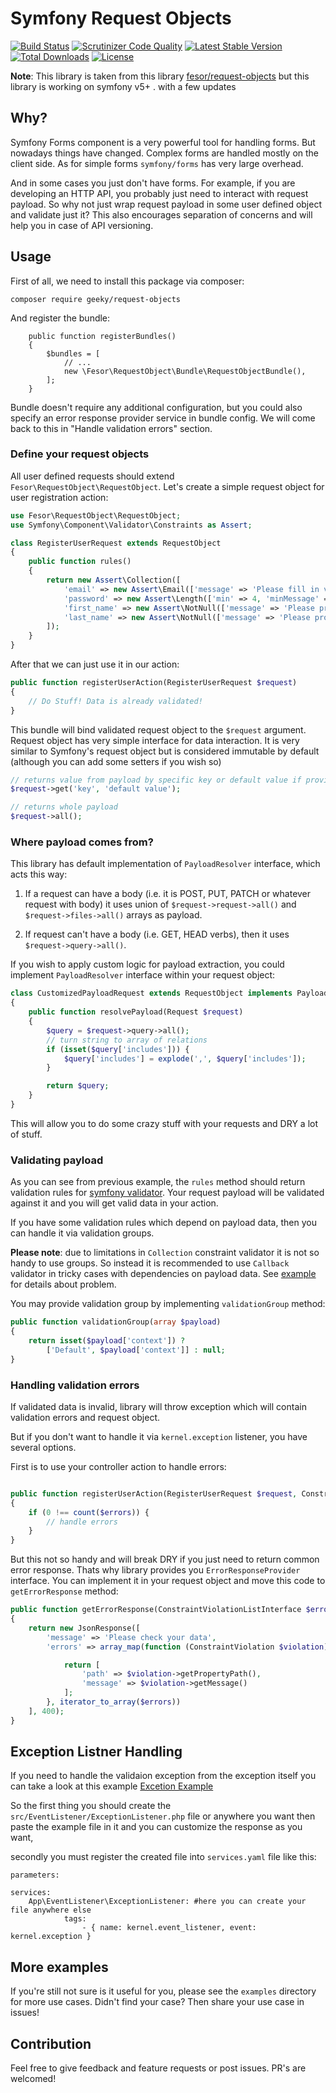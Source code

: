 Symfony Request Objects
===========================

[![Build Status](https://travis-ci.org/fesor/request-objects.svg?branch=master)](https://travis-ci.org/fesor/request-objects)
[![Scrutinizer Code Quality](https://scrutinizer-ci.com/g/fesor/request-objects/badges/quality-score.png?b=master)](https://scrutinizer-ci.com/g/fesor/request-objects/?branch=master)
[![Latest Stable Version](https://poser.pugx.org/fesor/request-objects/v/stable)](https://packagist.org/packages/fesor/request-objects)
[![Total Downloads](https://poser.pugx.org/fesor/request-objects/downloads)](https://packagist.org/packages/fesor/request-objects)
[![License](https://poser.pugx.org/fesor/request-objects/license)](https://packagist.org/packages/fesor/request-objects)

**Note**: This library is taken from this library [fesor/request-objects](https://github.com/fesor/request-objects) but this library is working on symfony v5+ . with a few updates

## Why?

Symfony Forms component is a very powerful tool for handling forms. But nowadays things have changed.
Complex forms are handled mostly on the client side. As for simple forms `symfony/forms` has very large overhead.

And in some cases you just don't have forms. For example, if you are developing an HTTP API, you probably just
need to interact with request payload. So why not just wrap request payload in some user defined object and
validate just it? This also encourages separation of concerns and will help you in case of API versioning.

## Usage

First of all, we need to install this package via composer:

```
composer require geeky/request-objects
```

And register the bundle:

```
    public function registerBundles()
    {
        $bundles = [
            // ...
            new \Fesor\RequestObject\Bundle\RequestObjectBundle(),
        ];
    }
```

Bundle doesn't require any additional configuration, but you could also specify an error response
provider service in bundle config. We will come back to this in "Handle validation errors" section.

### Define your request objects

All user defined requests should extend `Fesor\RequestObject\RequestObject`. Let's create a simple
request object for user registration action:

```php
use Fesor\RequestObject\RequestObject;
use Symfony\Component\Validator\Constraints as Assert;

class RegisterUserRequest extends RequestObject
{
    public function rules()
    {
        return new Assert\Collection([
            'email' => new Assert\Email(['message' => 'Please fill in valid email']),
            'password' => new Assert\Length(['min' => 4, 'minMessage' => 'Password is to short']),
            'first_name' => new Assert\NotNull(['message' => 'Please provide your first name']),
            'last_name' => new Assert\NotNull(['message' => 'Please provide your last name'])
        ]);
    }
}
```

After that we can just use it in our action:

```php
public function registerUserAction(RegisterUserRequest $request)
{
    // Do Stuff! Data is already validated!
}
```

This bundle will bind validated request object to the `$request` argument. Request object has very simple interface
 for data interaction. It is very similar to Symfony's request object but is considered immutable by default (although you
 can add some setters if you wish so)

```php
// returns value from payload by specific key or default value if provided
$request->get('key', 'default value');

// returns whole payload
$request->all();
```

### Where payload comes from?

This library has default implementation of `PayloadResolver` interface, which acts this way:

1) If a request can have a body (i.e. it is POST, PUT, PATCH or whatever request with body)
it uses union of `$request->request->all()` and `$request->files->all()` arrays as payload.

2) If request can't have a body (i.e. GET, HEAD verbs), then it uses `$request->query->all()`.

If you wish to apply custom logic for payload extraction, you could implement `PayloadResolver` interface within
your request object:

```php
class CustomizedPayloadRequest extends RequestObject implements PayloadResolver
{
    public function resolvePayload(Request $request)
    {
        $query = $request->query->all();
        // turn string to array of relations
        if (isset($query['includes'])) {
            $query['includes'] = explode(',', $query['includes']);
        }

        return $query;
    }
}
```

This will allow you to do some crazy stuff with your requests and DRY a lot of stuff.


### Validating payload

As you can see from previous example, the `rules` method should return validation rules for [symfony validator](http://symfony.com/doc/current/book/validation.html).
Your request payload will be validated against it and you will get valid data in your action.

If you have some validation rules which depend on payload data, then you can handle it via validation groups.

**Please note**: due to limitations in `Collection` constraint validator it is not so handy to use groups.
 So instead it is recommended to use `Callback` validator in tricky cases with dependencies on payload data.
 See [example](examples/Request/ContextDependingRequest.php) for details about problem.

You may provide validation group by implementing `validationGroup` method:

```php
public function validationGroup(array $payload)
{
    return isset($payload['context']) ?
        ['Default', $payload['context']] : null;
}
```

### Handling validation errors

If validated data is invalid, library will throw exception which will contain validation errors and request object.

But if you don't want to handle it via `kernel.exception` listener, you have several options.

First is to use your controller action to handle errors:

```php

public function registerUserAction(RegisterUserRequest $request, ConstraintViolationList $errors)
{
    if (0 !== count($errors)) {
        // handle errors
    }
}

```

But this not so handy and will break DRY if you just need to return common error response. Thats why
library provides you `ErrorResponseProvider` interface. You can implement it in your request object and move this
code to `getErrorResponse` method:

```php
public function getErrorResponse(ConstraintViolationListInterface $errors)
{
    return new JsonResponse([
        'message' => 'Please check your data',
        'errors' => array_map(function (ConstraintViolation $violation) {

            return [
                'path' => $violation->getPropertyPath(),
                'message' => $violation->getMessage()
            ];
        }, iterator_to_array($errors))
    ], 400);
}
```
## Exception Listner Handling

If you need to handle the validaion exception from the exception itself you can take a look at this example [Excetion Example](https://github.com/TheGeekyM/symfony-object-request-validation/blob/master/examples/src/EventListener/ExceptionListener.php)

So the first thing you should create the `src/EventListener/ExceptionListener.php` file or anywhere you want then paste the example file in it and you can customize the response as you want,

secondly you must register the created file into `services.yaml` file like this:

```
parameters:

services:
    App\EventListener\ExceptionListener: #here you can create your file anywhere else
            tags:
                - { name: kernel.event_listener, event: kernel.exception }
```

## More examples

If you're still not sure is it useful for you, please see the `examples` directory for more use cases.
Didn't find your case? Then share your use case in issues!

## Contribution

Feel free to give feedback and feature requests or post issues. PR's are welcomed!
